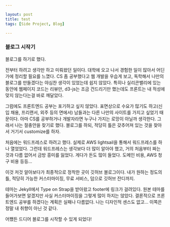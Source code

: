 ```yaml
---

layout: post
title: test
tags: [Side Project, Blog]

---
```


### 블로그 시작기

블로그를 하기로 했다.

전부터 하려고 생각만 하고 미뤄왔던 일이다. 대학에 오고 나서 경험한 일이 많아서 어딘가에 정리할 필요를 느꼈다. CS 좀 공부했다고 웹 개발을 우습게 보고, 독학해서 나만의 블로그를 만들겠다는 야심찬 생각이 있었는데 쉽지 않았다.
특히나 실리콘밸리에 있는 동안에 웹페이지 코드는 리뷰만, d3-js는 조금 건드리기만 했는데도 프론트는 내 적성에 맞지 않는다는걸 바로 깨달았다.

그럼에도 프론트엔드 공부는 포기하고 싶지 않았다. 표면상으로 수요가 많기도 하고(신입 채용, 프리랜서, 외주 등의 면에서) 남들과는 다른 나만의 사이트를 가지고 싶었기 때문이다. 아마 CS를 공부하거나 개발자라면 누구나 가지는 로망이 아닐까 생각한다.
그래서 나는 절충안을 찾기로 했다. 블로그를 하되, 적당히 틀은 갖추어져 있는 것을 찾아서 거기서 customize를 하자.

처음에는 워드프레스로 하려고 했다. 실제로 AWS lightsail을 통해서 워드프레스를 하나 열었었다. 그런데 워드프레스는 생각보다 더 많이 알아야 했고, 거의 처음부터 짜는 것과 다름 없어서 금방 흥미를 잃었다. 게다가 돈도 많이 들었다. 도메인 비용, AWS 청구 비용 등등...

이것 저것 알아보다가 최종적으로 정착한 곳이 깃허브 블로그이다. 내가 원하는 정도의 틀, 적당히 가능한 커스터마이징, 무료 서비스, 덤으로 깃허브 잔디까지.

테마는 Jekyll에서 Type on Strap을 받아왔고 footer에 링크가 걸려있다. 원본 테마를 들어가보면 알겠지만 사실 커스터마이징을 그렇게 많이 하지는 않았다. 결론적으로 프론트엔드 공부를 하겠다는 계획은 실패나 다름없다. 나는 디자인적 센스도 없고... 이쪽은 정말 내 취향이 아닌 것 같다.

어쨌든 드디어 블로그를 시작할 수 있게 되었다!
